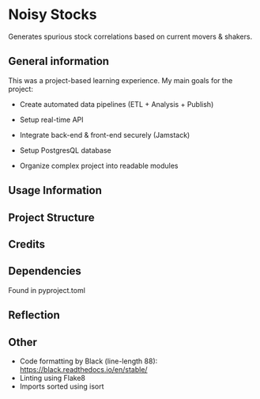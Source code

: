 # Noisy Stocks

Generates spurious stock correlations based on current movers & shakers.

## General information

This was a project-based learning experience. My main goals for the project:

* Create automated data pipelines (ETL + Analysis + Publish)

* Setup real-time API

* Integrate back-end & front-end securely (Jamstack)

* Setup PostgresQL database

* Organize complex project into readable modules 

## Usage Information

## Project Structure

## Credits

## Dependencies
Found in pyproject.toml

## Reflection

## Other

- Code formatting by Black (line-length 88):
https://black.readthedocs.io/en/stable/
- Linting using Flake8
- Imports sorted using isort
